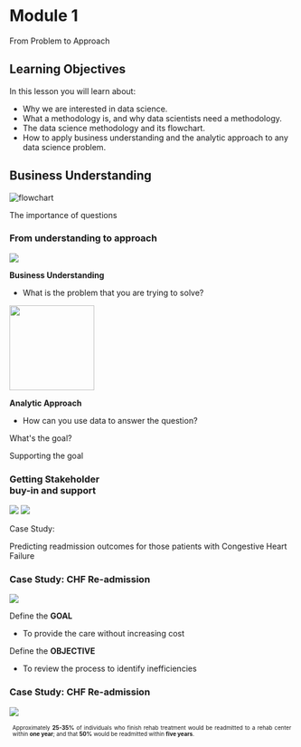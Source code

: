 # Module 1
From Problem to Approach


## Learning Objectives
In this lesson you will learn about:
- Why we are interested in data science.
- What a methodology is, and why data scientists need a methodology.
- The data science methodology and its flowchart. 
- How to apply business understanding and the analytic approach to any data science problem.


## Business Understanding
![flowchart](figures/ds_methodology.png)


The importance of questions
<!-- .element: class="textontop" -->
<!-- .slide: data-background-image="figures/questions.png" -->


### From understanding to approach
<div class="container">
<div class="col col-center" style="flex: 1.5;">
<img src='figures/ds_methodology.png' />

</div>
<div class="col">

**Business Understanding**

- What is the problem that you are trying to solve?

<img src='figures/biz_growth.png' width='150'/>

**Analytic Approach**

- How can you use data to answer the question?
</div>
</div>


What's the goal? <!-- .element: class="textontop" -->
<!-- .slide: data-background-image="figures/youneed.gif" -->


Supporting the goal
<!-- .element class=" textontop" -->
<!-- .slide: data-background-image="figures/traffic.gif" -->


### Getting Stakeholder <br> **buy-in** and **support**

<img src="figures/stakeholder.svg" style="max-width: 45%;" />
<img src="figures/whh.jpeg" style="max-width: 45%;" />


Case Study:
<!-- .element class=" textontop" -->
Predicting readmission outcomes for those patients with Congestive Heart Failure
<!-- .element style="color: var(--bg-color); text-shadow: 2px 2px var(--main-color);" -->
<!-- .slide: data-background-image="figures/simpson_hosp.gif" -->


### Case Study: CHF Re-admission
<div class="container">
<div class="col">
<img src="figures/bart_hosp.gif" style="max-width: 80%;"/>	
</div>
<div class="col">

Define the **GOAL**	
- To provide the care without increasing cost

Define the **OBJECTIVE**
- To review the process to identify inefficiencies
</div>
</div>


### Case Study: CHF Re-admission
<div class="container">
<div class="col">
<img src="figures/bart_hosp.gif" style="max-width: 80%;"/>	
</div>
<div class="col" style="font-size: 70%; text-align: justify; background-color: var(--second-color); color: var(--bg-color); padding: 1ex;">

Approximately **25-35%** of individuals
who finish rehab treatment would be readmitted to a rehab center within **one year**; and that **50%** would be readmitted within **five years**.
</div>
</div>